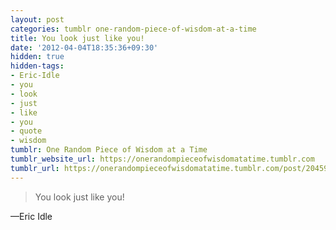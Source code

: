 ```yaml
---
layout: post
categories: tumblr one-random-piece-of-wisdom-at-a-time
title: You look just like you!
date: '2012-04-04T18:35:36+09:30'
hidden: true
hidden-tags:
- Eric-Idle
- you
- look
- just
- like
- you
- quote
- wisdom
tumblr: One Random Piece of Wisdom at a Time
tumblr_website_url: https://onerandompieceofwisdomatatime.tumblr.com
tumblr_url: https://onerandompieceofwisdomatatime.tumblr.com/post/20459413566/you-look-just-like-you
---
```

> You look just like you!

—Eric Idle
